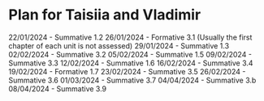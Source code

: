 # Plan for Taisiia and Vladimir
22/01/2024 - Summative 1.2
26/01/2024 -  Formative 3.1 (Usually the first chapter of each unit is not assessed)
29/01/2024 - Summative 1.3
02/02/2024 - Summative 3.2
05/02/2024 - Summative 1.5
09/02/2024 - Summative 3.3
12/02/2024 - Summative 1.6
16/02/2024 - Summative 3.4
19/02/2024 - Formative 1.7
23/02/2024 - Summative 3.5
26/02/2024 - Summative 3.6
01/03/2024 - Summative 3.7
04/04/2024 - Summative 3.b
08/04/2024 - Summative 3.9

